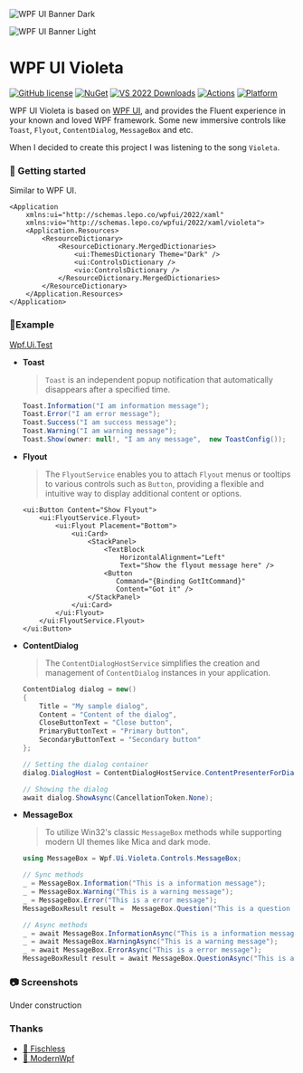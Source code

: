 ![WPF UI Banner Dark](https://user-images.githubusercontent.com/13592821/174165081-9c62d188-ecb6-4200-abd8-419afbaf32c2.png#gh-dark-mode-only)

![WPF UI Banner Light](https://user-images.githubusercontent.com/13592821/174165388-921c4745-90ed-4396-9a4b-9c86478f7447.png#gh-light-mode-only)

# WPF UI Violeta

[![GitHub license](https://img.shields.io/github/license/emako/wpfui.violeta)](https://github.com/emako/wpfui.violeta/blob/master/LICENSE) [![NuGet](https://img.shields.io/nuget/v/WPF-UI.Violeta.svg)](https://nuget.org/packages/WPF-UI.Violeta) [![VS 2022 Downloads](https://img.shields.io/visual-studio-marketplace/i/lepo.WPF-UI?label=vs-2022)](https://marketplace.visualstudio.com/items?itemName=lepo.WPF-UI) [![Actions](https://github.com/emako/wpfui.violeta/actions/workflows/library.nuget.yml/badge.svg)](https://github.com/emako/wpfui.violeta/actions/workflows/library.nuget.yml) [![Platform](https://img.shields.io/badge/platform-Windows-blue?logo=windowsxp&color=1E9BFA)](https://dotnet.microsoft.com/zh-cn/download/dotnet/latest/runtime)

WPF UI Violeta is based on [WPF UI](https://github.com/lepoco/wpfui), and provides the Fluent experience in your known and loved WPF framework. Some new immersive controls like `Toast`, `Flyout`, `ContentDialog`, `MessageBox` and etc.

When I decided to create this project I was listening to the song `Violeta`.

### 🚀 Getting started

Similar to WPF UI.

```xaml
<Application
    xmlns:ui="http://schemas.lepo.co/wpfui/2022/xaml"
    xmlns:vio="http://schemas.lepo.co/wpfui/2022/xaml/violeta">
    <Application.Resources>
        <ResourceDictionary>
            <ResourceDictionary.MergedDictionaries>
                <ui:ThemesDictionary Theme="Dark" />
                <ui:ControlsDictionary />
                <vio:ControlsDictionary />
            </ResourceDictionary.MergedDictionaries>
        </ResourceDictionary>
    </Application.Resources>
</Application>
```

### 👋Example

[Wpf.Ui.Test](https://github.com/emako/wpfui.violeta/tree/master/src/Wpf.Ui.Test)

- **Toast**

  > `Toast` is an independent popup notification that automatically disappears after a specified time.

  ```c#
  Toast.Information("I am information message");
  Toast.Error("I am error message");
  Toast.Success("I am success message");
  Toast.Warning("I am warning message");
  Toast.Show(owner: null!, "I am any message",  new ToastConfig());
  ```

- **Flyout**
  
  > The `FlyoutService` enables you to attach `Flyout` menus or tooltips to various controls such as `Button`, providing a flexible and intuitive way to display additional content or options.
  
  ```xaml
  <ui:Button Content="Show Flyout">
      <ui:FlyoutService.Flyout>
          <ui:Flyout Placement="Bottom">
              <ui:Card>
                  <StackPanel>
                      <TextBlock
                          HorizontalAlignment="Left"
                          Text="Show the flyout message here" />
                      <Button
                         Command="{Binding GotItCommand}"
                         Content="Got it" />
                  </StackPanel>
              </ui:Card>
          </ui:Flyout>
      </ui:FlyoutService.Flyout>
  </ui:Button>
  ```

- **ContentDialog**

  > The `ContentDialogHostService` simplifies the creation and management of `ContentDialog` instances in your application.

  ```c#
  ContentDialog dialog = new()
  {
      Title = "My sample dialog",
      Content = "Content of the dialog",
      CloseButtonText = "Close button",
      PrimaryButtonText = "Primary button",
      SecondaryButtonText = "Secondary button"
  };
  
  // Setting the dialog container
  dialog.DialogHost = ContentDialogHostService.ContentPresenterForDialogs;
  
  // Showing the dialog
  await dialog.ShowAsync(CancellationToken.None);
  ```
  
- **MessageBox**

  > To utilize Win32's classic `MessageBox` methods while supporting modern UI themes like Mica and dark mode.

  ```c#
  using MessageBox = Wpf.Ui.Violeta.Controls.MessageBox;
  
  // Sync methods
  _ = MessageBox.Information("This is a information message");
  _ = MessageBox.Warning("This is a warning message");
  _ = MessageBox.Error("This is a error message");
  MessageBoxResult result =  MessageBox.Question("This is a question and do you want to click OK?");
  
  // Async methods
  _ = await MessageBox.InformationAsync("This is a information message");
  _ = await MessageBox.WarningAsync("This is a warning message");
  _ = await MessageBox.ErrorAsync("This is a error message");
  MessageBoxResult result = await MessageBox.QuestionAsync("This is a question and do you want to click OK?");
  ```

### 📷 Screenshots

Under construction

### Thanks

- [🔗 Fischless](https://github.com/GenshinMatrix/Fischless)
- [🔗 ModernWpf](https://github.com/Kinnara/ModernWpf)

